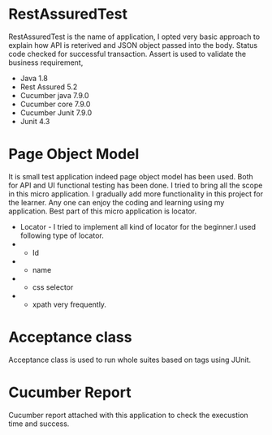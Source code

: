 # RestAssuredTest
RestAssuredTest is the name of application, I opted very basic approach to explain how API is reterived and JSON object passed into the body.
Status code checked for successful transaction.
Assert is used to validate the business requirement,
* Java 1.8
* Rest Assured 5.2
* Cucumber java 7.9.0
* Cucumber core 7.9.0
* Cucumber Junit 7.9.0
* Junit 4.3

# Page Object Model
It is small test application indeed page object model has been used. Both for API and UI functional testing has been done.
I tried to bring all the scope in this micro application.
I gradually add more functionality in this project for the learner.
Any one can enjoy the coding and learning using my application.
Best part of this micro application is locator.
* Locator - I tried to implement all kind of locator for the beginner.I used following type of
locator.
* * Id
* * name
* * css selector
* * xpath
very frequently.
# Acceptance class
Acceptance class is used to run whole suites based on tags using JUnit.
# Cucumber Report
Cucumber report attached with this application to check the execustion time and success.


